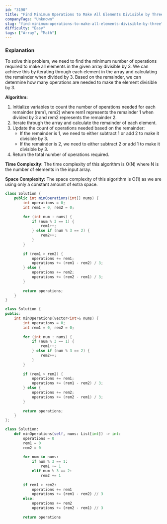 ```yaml
---
id: "3190"
title: "Find Minimum Operations to Make All Elements Divisible by Three"
companyTags: "Unknown"
slug: "find-minimum-operations-to-make-all-elements-divisible-by-three"
difficulty: "Easy"
tags: ["Array", "Math"]
---
```


### Explanation
To solve this problem, we need to find the minimum number of operations required to make all elements in the given array divisible by 3. We can achieve this by iterating through each element in the array and calculating the remainder when divided by 3. Based on the remainder, we can determine how many operations are needed to make the element divisible by 3.

**Algorithm:**
1. Initialize variables to count the number of operations needed for each remainder (rem1, rem2) where rem1 represents the remainder 1 when divided by 3 and rem2 represents the remainder 2.
2. Iterate through the array and calculate the remainder of each element.
3. Update the count of operations needed based on the remainder:
   - If the remainder is 1, we need to either subtract 1 or add 2 to make it divisible by 3.
   - If the remainder is 2, we need to either subtract 2 or add 1 to make it divisible by 3.
4. Return the total number of operations required.

**Time Complexity:**
The time complexity of this algorithm is O(N) where N is the number of elements in the input array.

**Space Complexity:**
The space complexity of this algorithm is O(1) as we are using only a constant amount of extra space.
```java
class Solution {
    public int minOperations(int[] nums) {
        int operations = 0;
        int rem1 = 0, rem2 = 0;
        
        for (int num : nums) {
            if (num % 3 == 1) {
                rem1++;
            } else if (num % 3 == 2) {
                rem2++;
            }
        }
        
        if (rem1 > rem2) {
            operations += rem1;
            operations += (rem1 - rem2) / 3;
        } else {
            operations += rem2;
            operations += (rem2 - rem1) / 3;
        }
        
        return operations;
    }
}
```

```cpp
class Solution {
public:
    int minOperations(vector<int>& nums) {
        int operations = 0;
        int rem1 = 0, rem2 = 0;
        
        for (int num : nums) {
            if (num % 3 == 1) {
                rem1++;
            } else if (num % 3 == 2) {
                rem2++;
            }
        }
        
        if (rem1 > rem2) {
            operations += rem1;
            operations += (rem1 - rem2) / 3;
        } else {
            operations += rem2;
            operations += (rem2 - rem1) / 3;
        }
        
        return operations;
    }
};
```

```python
class Solution:
    def minOperations(self, nums: List[int]) -> int:
        operations = 0
        rem1 = 0
        rem2 = 0
        
        for num in nums:
            if num % 3 == 1:
                rem1 += 1
            elif num % 3 == 2:
                rem2 += 1
        
        if rem1 > rem2:
            operations += rem1
            operations += (rem1 - rem2) // 3
        else:
            operations += rem2
            operations += (rem2 - rem1) // 3
        
        return operations
```
